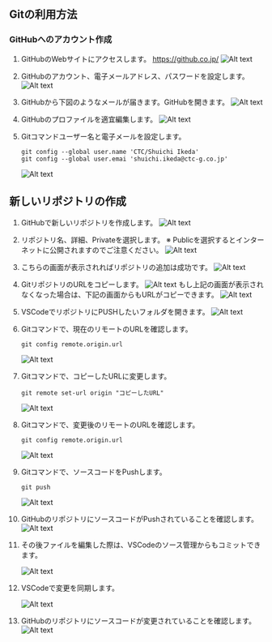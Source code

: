 ## Gitの利用方法

### GitHubへのアカウント作成
1. GitHubのWebサイトにアクセスします。
    https://github.co.jp/
    ![Alt text](image.png)

1. GitHubのアカウント、電子メールアドレス、パスワードを設定します。
    ![Alt text](image-1.png)

1. GitHubから下図のようなメールが届きます。GitHubを開きます。
    ![Alt text](image-2.png)

1. GitHubのプロファイルを適宜編集します。
    ![Alt text](image-3.png)

1. Gitコマンドユーザー名と電子メールを設定します。
    ```
    git config --global user.name 'CTC/Shuichi Ikeda'
    git config --global user.emai 'shuichi.ikeda@ctc-g.co.jp'
    ```
    ![Alt text](image-23.png)

## 新しいリポジトリの作成

1. GitHubで新しいリポジトリを作成します。
    ![Alt text](image-4.png)

1. リポジトリ名、詳細、Privateを選択します。
※ Publicを選択するとインターネットに公開されますのでご注意ください。
    ![Alt text](image-5.png)

1. こちらの画面が表示されればリポジトリの追加は成功です。
    ![Alt text](image-6.png)

1. GitリポジトリのURLをコピーします。
    ![Alt text](image-15.png)
    もし上記の画面が表示されなくなった場合は、下記の画面からもURLがコピーできます。
    ![Alt text](image-24.png)

1. VSCodeでリポジトリにPUSHしたいフォルダを開きます。
    ![Alt text](image-7.png)

1. Gitコマンドで、現在のリモートのURLを確認します。
    ```
    git config remote.origin.url
    ```
    ![Alt text](image-16.png)

1. Gitコマンドで、コピーしたURLに変更します。
    ```
    git remote set-url origin "コピーしたURL"
    ```
    ![Alt text](image-19.png)

1. Gitコマンドで、変更後のリモートのURLを確認します。
    ```
    git config remote.origin.url
    ```
    ![Alt text](image-20.png)

1. Gitコマンドで、ソースコードをPushします。
    ```
    git push
    ```
    ![Alt text](image-21.png)

1. GitHubのリポジトリにソースコードがPushされていることを確認します。
    ![Alt text](image-22.png)

1. その後ファイルを編集した際は、VSCodeのソース管理からもコミットできます。

    ![Alt text](image-12.png)

1. VSCodeで変更を同期します。

    ![Alt text](image-13.png)

1. GitHubのリポジトリにソースコードが変更されていることを確認します。
    ![Alt text](image-22.png)



